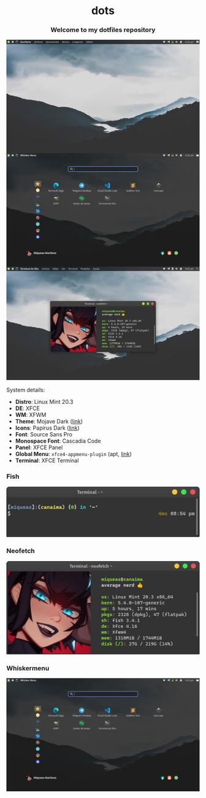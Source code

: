 <div align="center">
  <h1>dots</h1>
  <h3>Welcome to my dotfiles repository</h3>
</div>

![](screenshots/full.png)

System details:

  * __Distro__: Linux Mint 20.3
  * __DE__: XFCE
  * __WM__: XFWM
  * __Theme__: Mojave Dark ([link](https://www.pling.com/p/1275087/))
  * __Icons__: Papirus Dark ([link](https://www.pling.com/p/1166289/))
  * __Font__: Source Sans Pro
  * __Monospace Font__: Cascadia Code
  * __Panel__: XFCE Panel
  * __Global Menu__: `xfce4-appmenu-plugin` (apt, [link](https://gitlab.com/vala-panel-project/vala-panel-appmenu))
  * __Terminal__: XFCE Terminal

### Fish

![](screenshots/fish.png)

### Neofetch

![](screenshots/neofetch.png)

### Whiskermenu

![](screenshots/whiskermenu.png)